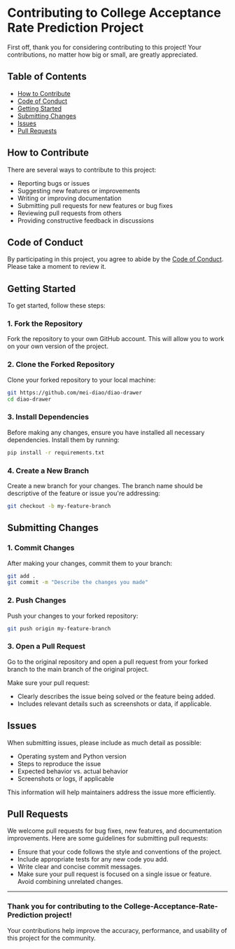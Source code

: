 
# Contributing to College Acceptance Rate Prediction Project

First off, thank you for considering contributing to this project! Your contributions, no matter how big or small, are greatly appreciated.

## Table of Contents

- [How to Contribute](#how-to-contribute)
- [Code of Conduct](#code-of-conduct)
- [Getting Started](#getting-started)
- [Submitting Changes](#submitting-changes)
- [Issues](#issues)
- [Pull Requests](#pull-requests)

## How to Contribute

There are several ways to contribute to this project:

- Reporting bugs or issues
- Suggesting new features or improvements
- Writing or improving documentation
- Submitting pull requests for new features or bug fixes
- Reviewing pull requests from others
- Providing constructive feedback in discussions

## Code of Conduct

By participating in this project, you agree to abide by the [Code of Conduct](CODE_OF_CONDUCT.md). Please take a moment to review it.

## Getting Started

To get started, follow these steps:

### 1. Fork the Repository

Fork the repository to your own GitHub account. This will allow you to work on your own version of the project.

### 2. Clone the Forked Repository

Clone your forked repository to your local machine:

```bash
git https://github.com/mei-diao/diao-drawer
cd diao-drawer
```

### 3. Install Dependencies

Before making any changes, ensure you have installed all necessary dependencies. Install them by running:

```bash
pip install -r requirements.txt
```

### 4. Create a New Branch

Create a new branch for your changes. The branch name should be descriptive of the feature or issue you're addressing:

```bash
git checkout -b my-feature-branch
```

## Submitting Changes

### 1. Commit Changes

After making your changes, commit them to your branch:

```bash
git add .
git commit -m "Describe the changes you made"
```

### 2. Push Changes

Push your changes to your forked repository:

```bash
git push origin my-feature-branch
```

### 3. Open a Pull Request

Go to the original repository and open a pull request from your forked branch to the main branch of the original project.

Make sure your pull request:
- Clearly describes the issue being solved or the feature being added.
- Includes relevant details such as screenshots or data, if applicable.

## Issues

When submitting issues, please include as much detail as possible:
- Operating system and Python version
- Steps to reproduce the issue
- Expected behavior vs. actual behavior
- Screenshots or logs, if applicable

This information will help maintainers address the issue more efficiently.

## Pull Requests

We welcome pull requests for bug fixes, new features, and documentation improvements. Here are some guidelines for submitting pull requests:
- Ensure that your code follows the style and conventions of the project.
- Include appropriate tests for any new code you add.
- Write clear and concise commit messages.
- Make sure your pull request is focused on a single issue or feature. Avoid combining unrelated changes.

---

### Thank you for contributing to the **College-Acceptance-Rate-Prediction** project! 

Your contributions help improve the accuracy, performance, and usability of this project for the community.
